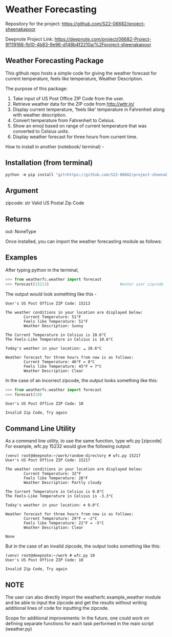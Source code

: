 # Weather Forecasting

Repository for the project: https://github.com/S22-06682/project-sheenakapoor

Deepnote Project Link: https://deepnote.com/project/06682-Project-9f119166-fb10-4b83-9e96-d148b4f2210a/%2Fproject-sheenakapoor

## Weather Forecasting Package
This github repo hosts a simple code for giving the weather forecast for current temperature,
feels like temperature, Weather Description.

The purpose of this package:
1. Take input of US Post Office ZIP Code from the user.
2. Retrieve weather data for the ZIP code from http://wttr.in/
3. Display current temperature, 'feels like' temperature in Fahrenheit along with weather description.
4. Convert temperature from Fahrenheit to Celsius.
5. Show an emoji based on range of current temperature that was converted to Celsius units.
6. Display weather forecast for three hours from current time.

How to install in another (notebook/ terminal) - 

Installation (from terminal)
-------------
```python
python -m pip install "git+https://github.com/S22-06682/project-sheenakapoor.git#egg=subdir&subdirectory=src"
```

Argument
----------
zipcode: str
        Valid US Postal Zip Code

Returns
-------
out: NoneType

Once installed, you can import the weather forecasting module as follows:

Examples
--------
After typing python in the terminal,

```python
>>> from weatherfc.weather import forecast
>>> forecast(15213)                               #enter user zipcode
```

The output would look something like this - 
```console
User's US Post Office ZIP Code: 15213 

The weather conditions in your location are displayed below:
        Current Temperature: 51°F
        Feels like Temperature: 51°F
        Weather Description: Sunny 
 
The Current Temperature in Celsius is 10.6°C
The Feels-Like Temperature in Celsius is 10.6°C
        
Today's weather in your location: ☁️ 10.6°C 

Weather forecast for three hours from now is as follows:
        Current Temperature: 46°F = 8°C
        Feels like Temperature: 45°F = 7°C
        Weather Description: Clear 
```


In the case of an incorrect zipcode, the output looks something like this:

```python
>>> from weatherfc.weather import forecast
>>> forecast(10)
```
```console
User's US Post Office ZIP Code: 10 

Invalid Zip Code, Try again
```

## Command Line Utility
As a command line utility, to use the same function, type wfc.py [zipcode]
For example, wfc.py 15232 would give the following output:

```console
(venv) root@deepnote:~/work/random-directory # wfc.py 15217
User's US Post Office ZIP Code: 15217 

The weather conditions in your location are displayed below:
        Current Temperature: 32°F
        Feels like Temperature: 26°F
        Weather Description: Partly cloudy 
 
The Current Temperature in Celsius is 0.0°C
The Feels-Like Temperature in Celsius is -3.3°C
        
Today's weather in your location: ❄️ 0.0°C 

Weather forecast for three hours from now is as follows:
        Current Temperature: 29°F = -2°C
        Feels like Temperature: 22°F = -5°C
        Weather Description: Clear 

None
```

But in the case of an invalid zipcode, the output looks something like this:

```console
(venv) root@deepnote:~/work # wfc.py 10
User's US Post Office ZIP Code: 10 

Invalid Zip Code, Try again
```

NOTE
-----
The user can also directly import the weatherfc.example_weather module and be able
to input the zipcode and get the results without writing additional lines of code
for inputting the zipcode.


Scope for additional improvements:
In the future, one could work on defining separate functions for each task performed in
the main script (weather.py)